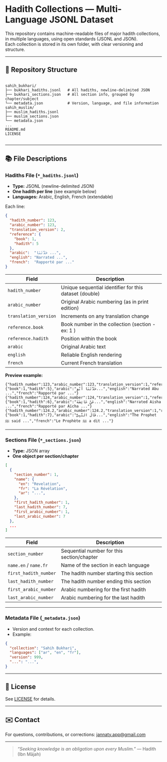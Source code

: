 

```markdown
````
# Hadith Collections — Multi-Language JSONL Dataset

This repository contains machine-readable files of major hadith collections, in multiple languages, using open standards (JSONL and JSON).  
Each collection is stored in its own folder, with clear versioning and structure.

---

## 📂 Repository Structure

````

sahih_bukhari/
├── bukhari_hadiths.jsonl   # All hadiths, newline-delimited JSON
├── bukhari_sections.json   # All section info, grouped by chapter/subject
└── metadata.json           # Version, language, and file information
sahih_muslim/
├── muslim_hadiths.jsonl
├── muslim_sections.json
└── metadata.json
...
README.md
LICENSE


````
---

## 📚 File Descriptions

### **Hadiths File** (`*_hadiths.jsonl`)

- **Type:** JSONL (newline-delimited JSON)
- **One hadith per line** (see example below)
- **Languages:** Arabic, English, French (extendable)


Each line:
```json
{
  "hadith_number": 123,
  "arabic_number": 123,
  "translation_version": 2,
  "reference": {
    "book": 1,
    "hadith": 5
  },
  "arabic":  "حَدَّثَنَا ...",  
  "english": "Narrated ...",
  "french":  "Rapporté par ..."
}
````

| Field                 | Description                                            |
| --------------------- | -------------------------------------------------------|
| `hadith_number`       | Unique sequential identifier for this dataset (double) |
| `arabic_number`       | Original Arabic numbering (as in print edition)        |
| `translation_version` | Increments on any translation change                   |
| `reference.book`      | Book number in the collection (section - ex: 1 )       |
| `reference.hadith`    | Position within the book                               |
| `arabic`              | Original Arabic text                                   |
| `english`             | Reliable English rendering                             |
| `french`              | Current French translation                             |

**Preview example:**

```jsonl
{"hadith_number":123,"arabic_number":123,"translation_version":1,"reference":{"book":1,"hadith":5},"arabic":"حَدَّثَنَا أَبُو...","english":"Narrated Abu ...","french":"Rapporté par ..."}
{"hadith_number":124,"arabic_number":124,"translation_version":1,"reference":{"book":1,"hadith":6},"arabic":"عَنْ عَائِشَةَ...","english":"Narrated Aisha ...","french":"Rapporté par Aïcha ..."}
{"hadith_number":124.2,"arabic_number":124.2,"translation_version":1,"reference":{"book":1,"hadith":7},"arabic":"قَالَ النَّبِيُّ...","english":"The Prophet ﷺ said ...","french":"Le Prophète ﷺ a dit ..."}
```

---

### **Sections File** (`*_sections.json`)

* **Type:** JSON array
* **One object per section/chapter**

```json
[
  {
    "section_number": 1,
    "name": {
      "en": "Revelation",
      "fr": "La Révélation",
      "ar": "...",
    },
    "first_hadith_number": 1,
    "last_hadith_number": 7,
    "first_arabic_number": 1,
    "last_arabic_number": 7
  },
  ...
]
```

| Field                 | Description                                |
| --------------------- | ------------------------------------------ |
| `section_number`      | Sequential number for this section/chapter |
| `name.en` / `name.fr` | Name of the section in each language       |
| `first_hadith_number` | The hadith number starting this section    |
| `last_hadith_number`  | The hadith number ending this section      |
| `first_arabic_number` | Arabic numbering for the first hadith      |
| `last_arabic_number`  | Arabic numbering for the last hadith       |

---

### **Metadata File** (`_metadata.json`)

* Version and context for each collection.
* Example:

```json
{
  "collection": "Sahih Bukhari",
  "languages": ["ar", "en", "fr"],
  "version": 999,
  "...": "...",
}
```

---

## 📜 License

See [LICENSE](LICENSE) for details.

---

## ✉️ Contact

For questions, contributions, or corrections:
[jannaty.app@gmail.com](mailto:jannaty.app@gmail.com)

---

> *“Seeking knowledge is an obligation upon every Muslim.”*
> — Hadith (Ibn Mājah)

```


```
